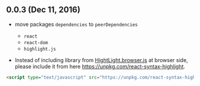 ## 0.0.3 (Dec 11, 2016)

- move packages `dependencies` to `peerDependencies`
	- `react`
	- `react-dom`
	- `highlight.js`

- Instead of including library from [HightLight.browser.js](https://cdn.rawgit.com/zlargon/react-highlight/master/example/HightLight.browser.js) at browser side, please include it from here https://unpkg.com/react-syntax-highlight.

```html
<script type="text/javascript" src="https://unpkg.com/react-syntax-highlight"></script>
```
